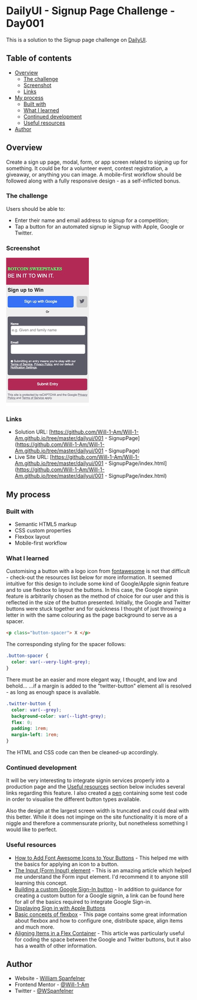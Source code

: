 # DailyUI - Signup Page Challenge - Day001

This is a solution to the Signup page challenge on [DailyUI](https://www.DailyUI.co).

## Table of contents

- [Overview](#overview)
  - [The challenge](#the-challenge)
  - [Screenshot](#screenshot)
  - [Links](#links)
- [My process](#my-process)
  - [Built with](#built-with)
  - [What I learned](#what-i-learned)
  - [Continued development](#continued-development)
  - [Useful resources](#useful-resources)
- [Author](#author)

## Overview

Create a sign up page, modal, form, or app screen related to signing up for something. It could be for a volunteer event, contest registration, a giveaway, or anything you can image. A mobile-first workflow should be followed along with a fully responsive design - as a self-inflicted bonus.

### The challenge

Users should be able to:

- Enter their name and email address to signup for a competition;
- Tap a button for an automated signup ie Signup with Apple, Google or Twitter.

### Screenshot

![](screenshot.jpg)

### Links

- Solution URL: [https://github.com/Will-1-Am/Will-1-Am.github.io/tree/master/dailyui/001 - SignupPage](https://github.com/Will-1-Am/Will-1-Am.github.io/tree/master/dailyui/001 - SignupPage)
- Live Site URL: [https://github.com/Will-1-Am/Will-1-Am.github.io/tree/master/dailyui/001 - SignupPage/index.html](https://github.com/Will-1-Am/Will-1-Am.github.io/tree/master/dailyui/001 - SignupPage/index.html)

## My process

### Built with

- Semantic HTML5 markup
- CSS custom properties
- Flexbox layout
- Mobile-first workflow

### What I learned

Customising a button with a logo icon from [fontawesome](https://fontawesome.com) is not that difficult - check-out the resources list below for more information.
It seemed intuitive for this design to include some kind of Google/Apple signin feature and to use flexbox to layout the buttons.  In this case, the Google signin feature is arbitrarily chosen as the method of choice for our user and this is reflected in the size of the button presented.
Initially, the Google and Twitter buttons were stuck together and for quickness I thought of just throwing a letter in with the same colouring as the page background to serve as a spacer.

```html
<p class="button-spacer"> X </p>
```
The corresponding styling for the spacer follows:
```css
.button-spacer {
  color: var(--very-light-grey);
}
```
There must be an easier and more elegant way, I thought, and low and behold...
...if a margin is added to the "twitter-button" element all is resolved - as long as enough space is available.
```css
.twitter-button {
  color: var(--grey);
  background-color: var(--light-grey);
  flex: 0;
  padding: 1rem;
  margin-left: 1rem;
}
```
The HTML and CSS code can then be cleaned-up accordingly.

### Continued development

It will be very interesting to integrate signin services properly into a production page and the [Useful resources](#useful-resources) section below includes several links regarding this feature.  I also created a [pen](https://codepen.io/will-1-am-the-Iceman/pen/BaWBdjV) containing some test code in order to visualise the different button types available.

Also the design at the largest screen width is truncated and could deal with this better.  While it does not impinge on the site functionality it is more of a niggle and therefore a commensurate priority, but nonetheless something I would like to perfect.

### Useful resources

- [How to Add Font Awesome Icons to Your Buttons](https://www.freecodecamp.org/news/how-to-add-font-awesome-icons-to-your-buttons/) - This helped me with the basics for applying an icon to a button.
- [The Input (Form Input) element](https://developer.mozilla.org/en-US/docs/Web/HTML/Element/input) - This is an amazing article which helped me understand the Form input element. I'd recommend it to anyone still learning this concept.
- [Building a custom Google Sign-In button](https://developers.google.com/identity/sign-in/web/build-button) - In addition to guidance for creating a custom button for a Google signin, a link can be found here for all of the basics required to integrate Google Sign-in.
- [Displaying Sign in with Apple Buttons](https://developer.apple.com/documentation/sign_in_with_apple/sign_in_with_apple_js/displaying_sign_in_with_apple_buttons)
- [Basic concepts of flexbox](https://developer.mozilla.org/en-US/docs/Web/CSS/CSS_Flexible_Box_Layout/Basic_Concepts_of_Flexbox) - This page contains some great information about flexbox and how to configure one, distribute space, align items and much more.
- [Aligning Items in a Flex Container](https://developer.mozilla.org/en-US/docs/Web/CSS/CSS_Flexible_Box_Layout/Aligning_Items_in_a_Flex_Container) - This article was particularly useful for coding the space between the Google and Twitter buttons, but it also has a wealth of other information.

## Author

- Website - [William Spanfelner](https://will-1-am.github.io)
- Frontend Mentor - [@Will-1-Am](https://www.frontendmentor.io/profile/@Will-1-Am)
- Twitter - [@WSpanfelner](https://www.twitter.com/WSpanfelner)

